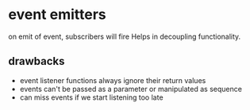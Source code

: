 # event emitters
on emit of event, subscribers will fire
Helps in decoupling functionality.

## drawbacks
- event listener functions always ignore their return values
- events can't be passed as a parameter or manipulated as sequence
- can miss events if we start listening too late

